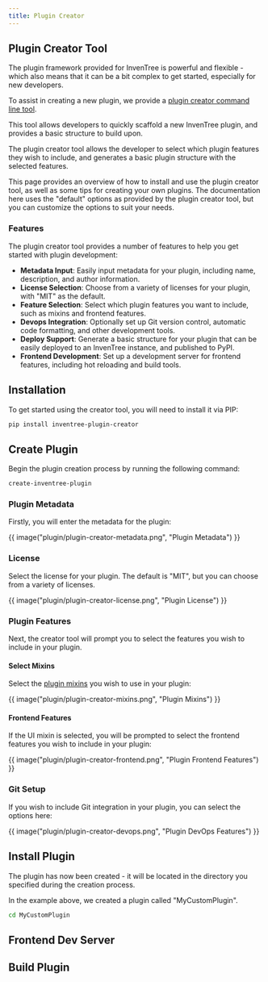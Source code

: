 ```yaml
---
title: Plugin Creator
---
```


## Plugin Creator Tool

The plugin framework provided for InvenTree is powerful and flexible - which also means that it can be a bit complex to get started, especially for new developers.

To assist in creating a new plugin, we provide a [plugin creator command line tool](https://github.com/inventree/plugin-creator).

This tool allows developers to quickly scaffold a new InvenTree plugin, and provides a basic structure to build upon.

The plugin creator tool allows the developer to select which plugin features they wish to include, and generates a basic plugin structure with the selected features.

This page provides an overview of how to install and use the plugin creator tool, as well as some tips for creating your own plugins. The documentation here uses the "default" options as provided by the plugin creator tool, but you can customize the options to suit your needs.

### Features

The plugin creator tool provides a number of features to help you get started with plugin development:

- **Metadata Input**: Easily input metadata for your plugin, including name, description, and author information.
- **License Selection**: Choose from a variety of licenses for your plugin, with "MIT" as the default.
- **Feature Selection**: Select which plugin features you want to include, such as mixins and frontend features.
- **Devops Integration**: Optionally set up Git version control, automatic code formatting, and other development tools.
- **Deploy Support**: Generate a basic structure for your plugin that can be easily deployed to an InvenTree instance, and published to PyPI.
- **Frontend Development**: Set up a development server for frontend features, including hot reloading and build tools.

## Installation

To get started using the creator tool, you will need to install it via PIP:

```bash
pip install inventree-plugin-creator
```

## Create Plugin

Begin the plugin creation process by running the following command:

```bash
create-inventree-plugin
```

### Plugin Metadata

Firstly, you will enter the metadata for the plugin:

{{ image("plugin/plugin-creator-metadata.png", "Plugin Metadata") }}

### License

Select the license for your plugin. The default is "MIT", but you can choose from a variety of licenses.

{{ image("plugin/plugin-creator-license.png", "Plugin License") }}

### Plugin Features

Next, the creator tool will prompt you to select the features you wish to include in your plugin.

#### Select Mixins

Select the [plugin mixins](./index.md/#plugin-mixins) you wish to use in your plugin:

{{ image("plugin/plugin-creator-mixins.png", "Plugin Mixins") }}

#### Frontend Features

If the UI mixin is selected, you will be prompted to select the frontend features you wish to include in your plugin:

{{ image("plugin/plugin-creator-frontend.png", "Plugin Frontend Features") }}

### Git Setup

If you wish to include Git integration in your plugin, you can select the options here:

{{ image("plugin/plugin-creator-devops.png", "Plugin DevOps Features") }}

## Install Plugin

The plugin has now been created - it will be located in the directory you specified during the creation process.

In the example above, we created a plugin called "MyCustomPlugin".

```bash
cd MyCustomPlugin
```



## Frontend Dev Server

## Build Plugin
